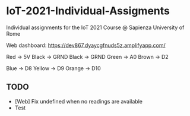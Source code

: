 # IoT-2021-Individual-Assigments
Individual assignments for the IoT 2021 Course @ Sapienza University of Rome

Web dashboard: https://dev867.dyaycgfnuds5z.amplifyapp.com/

Red -> 5V
Black -> GRND
Black -> GRND
Green -> A0 
Brown -> D2

Blue -> D8
Yellow -> D9
Orange -> D10

## TODO
- [Web] Fix undefined when no readings are available
- Test